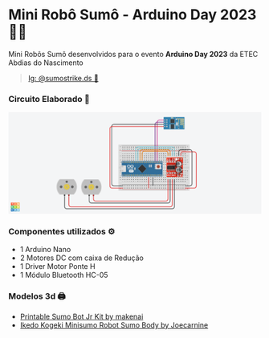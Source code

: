 # Mini Robô Sumô - Arduino Day 2023 🤖🥊

<p>Mini Robôs Sumô desenvolvidos para o evento <b>Arduino Day 2023</b> da ETEC Abdias do Nascimento </p>

> [Ig: @sumostrike.ds 🎥](https://www.instagram.com/sumostrike.ds/)

### Circuito Elaborado 🔌
![Circuito dos Robôs](./assets/sumostrike.png)

### Componentes utilizados ⚙️
- 1 Arduino Nano
- 2 Motores DC com caixa de Redução
- 1 Driver Motor Ponte H
- 1 Módulo Bluetooth HC-05

### Modelos 3d 🖨️
- [Printable Sumo Bot Jr Kit by makenai](https://www.thingiverse.com/thing:357369)
- [Ikedo Kogeki Minisumo Robot Sumo Body by Joecarnine](https://www.thingiverse.com/thing:3911221)

